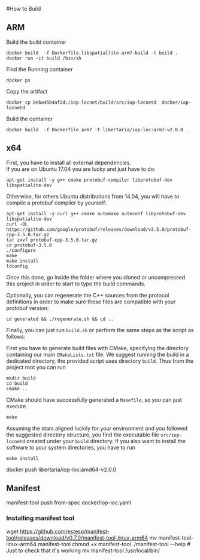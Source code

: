 #How to Build

## ARM 

Build the build container
```
docker build  -f Dockerfile.libspatiallite-arm7-build -t build .
docker run -it build /bin/sh
```


Find the Running container
```
docker ps
```

Copy the artifact

```
docker cp 8eba45b4af2d:/iop-locnet/build/src/iop-locnetd  docker/iop-locnetd
```

Build the container
```
docker build  -f Dockerfile.arm7 -t libertaria/iop-loc:arm7-v2.0.0 .
```

## x64

First, you have to install all external dependencies.  
If you are on Ubuntu 17.04 you are lucky and just have to do:

    apt-get install -y g++ cmake protobuf-compiler libprotobuf-dev libspatialite-dev

Otherwise, for others Ubuntu distributions from 14.04, you will have to compile a protobuf compiler by yourself:

    apt-get install -y curl g++ cmake automake autoconf libprotobuf-dev libspatialite-dev  
    curl -OL https://github.com/google/protobuf/releases/download/v3.5.0/protobuf-cpp-3.5.0.tar.gz
    tar zxvf protobuf-cpp-3.5.0.tar.gz
    cd protobuf-3.5.0
    ./configure
    make
    make install
    ldconfig

Once this done, go inside the folder where you cloned or uncompressed this project in order to start to type the build commands.

Optionally, you can regenerate the C++ sources from the protocol definitions in order to make sure these files are compatible with your protobuf version:

    cd generated && ./regenerate.sh && cd ..

Finally, you can just run `build.sh` or perform the same steps as the script as follows:

First you have to generate build files with CMake, specifying the directory
containing our main `CMakeLists.txt` file. We suggest running the build in a dedicated directory,
the provided script uses directory `build`. Thus from the project root you can run

    mkdir build
    cd build
    cmake ..

CMake should have successfully generated a `Makefile`, so you can just execute

    make

Assuming the stars aligned luckily for your environment and you followed the suggested directory structure, you find the executable file `src/iop-locnetd` created under your `build` directory.
If you also want to install the software to your system directories, you have to run

    make install

docker push libertaria/iop-loc:amd64-v2.0.0

## Manifest

 manifest-tool push from-spec docker/iop-loc.yaml

### Installing manifest tool
wget https://github.com/estesp/manifest-tool/releases/download/v0.7.0/manifest-tool-linux-arm64
mv manifest-tool-linux-arm64 manifest-tool
chmod +x manifest-tool
./manifest-tool --help # Just to check that it's working
mv manifest-tool /usr/local/bin/


